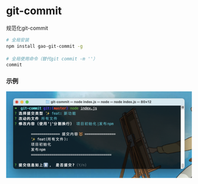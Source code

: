 # git-commit
规范化git-commit

```bash
# 全局安装 
npm install gao-git-commit -g

# 全局使用命令（替代git commit -m ''）
commit
```



### 示例

![示例.png](./example.png)

